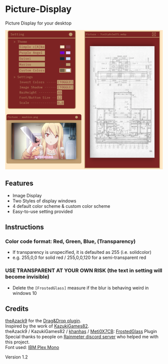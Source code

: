 # Picture-Display
Picture Display for your desktop

![image](https://github.com/EverMeme1138/Picture-Display/blob/main/image.png)

## Features
- Image Display
- Two Styles of display windows
- 4 default color scheme & custom color scheme
- Easy-to-use setting provided

## Instructions
### Color code format: Red, Green, Blue, (Transparency)
- If transparency is unspecified, it is defaulted as 255 (i.e. solidcolor)
- e.g. 255,0,0 for solid red / 255,0,0,120 for a semi-transparent red
### USE TRANSPARENT AT YOUR OWN RISK (the text in setting will become invisible)
- Delete the `[FrostedGlass]` measure if the blur is behaving weird in windows 10


## Credits
[theAzack9](https://github.com/TheAzack9) for the [Drag&Drop plugin](https://forum.rainmeter.net/viewtopic.php?t=23107).\
Inspired by the work of [KazukiGames82](https://github.com/KazukiGames82).\
theAzack9 / KazukiGames82 / [khanhas](https://github.com/khanhas) / [Meti0X7CB](https://github.com/Meti0X7CB): [FrostedGlass](https://github.com/KazukiGames82/FrostedGlass) Plugin\
Special thanks to people on [Rainmeter discord server](https://discord.gg/rainmeter) who helped me with this project.\
Font used: [IBM Plex Mono](https://fonts.google.com/specimen/IBM+Plex+Mono)

Version 1.2

